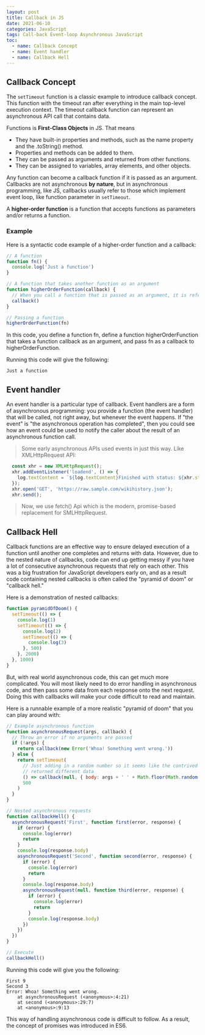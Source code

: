 ```yaml
---
layout: post
title: Callback in JS
date: 2021-06-10
categories: JavaScript
tags: Call-back Event-loop Asynchronous JavaScript
toc: 
  - name: Callback Concept
  - name: Event handler
  - name: Callback Hell
---
```


## Callback Concept

The `setTimeout` function is a classic example to introduce callback concept. This function with the timeout ran after everything in the main top-level execution context. The timeout callback function can represent an asynchronous API call that contains data. 

Functions is **First-Class Objects** in JS. That means 
- They have built-in properties and methods, such as the name property and the .toString() method.
- Properties and methods can be added to them.
- They can be passed as arguments and returned from other functions.
- They can be assigned to variables, array elements, and other objects.

Any function can become a callback function if it is passed as an argument. Callbacks are not asynchronous **by nature**, but in asynchronous programming, like JS, callbacks usually refer to those which implement event loop, like function parameter in `setTimeout`.

A **higher-order function** is a function that accepts functions as parameters and/or returns a function.

### Example

Here is a syntactic code example of a higher-order function and a callback:
```javascript
// A function
function fn() {
  console.log('Just a function')
}

// A function that takes another function as an argument
function higherOrderFunction(callback) {
  // When you call a function that is passed as an argument, it is referred to as a callback
  callback()
}

// Passing a function
higherOrderFunction(fn)
```

In this code, you define a function fn, define a function higherOrderFunction that takes a function callback as an argument, and pass fn as a callback to higherOrderFunction.

Running this code will give the following:
```console
Just a function
```

## Event handler
An event handler is a particular type of callback. 
Event handlers are a form of asynchronous programming: you provide a function (the event handler) that will be called, not right away, but whenever the event happens. 
If "the event" is "the asynchronous operation has completed", then you could see how an event could be used to notify the caller about the result of an asynchronous function call.

> Some early asynchronous APIs used events in just this way.
> Like XMLHttpRequest API:
```javascript
  const xhr = new XMLHttpRequest();
  xhr.addEventListener('loadend', () => {
    log.textContent = `${log.textContent}Finished with status: ${xhr.status}`;
  });
  xhr.open('GET', 'https://raw.sample.com/wikihistory.json');
  xhr.send();
```
> Now, we use fetch() Api which is the modern, promise-based replacement for SMLHttpRequest. 

## Callback Hell
Callback functions are an effective way to ensure delayed execution of a function until another one completes and returns with data. However, due to the nested nature of callbacks, code can end up getting messy if you have a lot of consecutive asynchronous requests that rely on each other. This was a big frustration for JavaScript developers early on, and as a result code containing nested callbacks is often called the "pyramid of doom" or "callback hell."

Here is a demonstration of nested callbacks:

```javascript
function pyramidOfDoom() {
  setTimeout(() => {
    console.log(1)
    setTimeout(() => {
      console.log(2)
      setTimeout(() => {
        console.log(3)
      }, 500)
    }, 2000)
  }, 1000)
}
```

But, with real world asynchronous code, this can get much more complicated. You will most likely need to do error handling in asynchronous code, and then pass some data from each response onto the next request. Doing this with callbacks will make your code difficult to read and maintain.

Here is a runnable example of a more realistic "pyramid of doom" that you can play around with:
```javascript
// Example asynchronous function
function asynchronousRequest(args, callback) {
  // Throw an error if no arguments are passed
  if (!args) {
    return callback(new Error('Whoa! Something went wrong.'))
  } else {
    return setTimeout(
      // Just adding in a random number so it seems like the contrived asynchronous function
      // returned different data
      () => callback(null, { body: args + ' ' + Math.floor(Math.random() * 10) }),
      500
    )
  }
}

// Nested asynchronous requests
function callbackHell() {
  asynchronousRequest('First', function first(error, response) {
    if (error) {
      console.log(error)
      return
    }
    console.log(response.body)
    asynchronousRequest('Second', function second(error, response) {
      if (error) {
        console.log(error)
        return
      }
      console.log(response.body)
      asynchronousRequest(null, function third(error, response) {
        if (error) {
          console.log(error)
          return
        }
        console.log(response.body)
      })
    })
  })
}

// Execute
callbackHell()
```

Running this code will give you the following:
```console
First 9
Second 3
Error: Whoa! Something went wrong.
    at asynchronousRequest (<anonymous>:4:21)
    at second (<anonymous>:29:7)
    at <anonymous>:9:13
```

This way of handling asynchronous code is difficult to follow. As a result, the concept of promises was introduced in ES6. 

